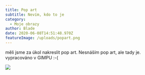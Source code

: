 ```yaml
---
title: Pop art
subtitle: Nevím, kdo to je
category:
  - Moje obrazy
author: Blade
date: 2020-06-08T14:51:48.970Z
featureImage: /uploads/popart.png
---
```

měli jsme za úkol nakreslit pop art. Nesnáším pop art, ale tady je. vypracováno v GIMPU :-(

![](/uploads/popart.png)